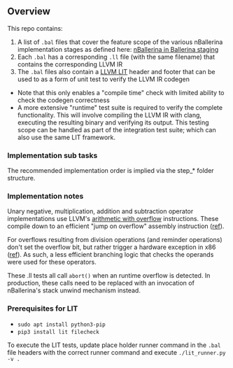 ## Overview

This repo contains:
1. A list of `.bal` files that cover the feature scope of the various nBallerina implementation stages as defined here: [nBallerina in Ballerina staging](https://docs.google.com/document/d/1qcLqaTQea3xTdQtmH0SuIid6oMkHv-I0tvMkJxZV6JM/edit?usp=sharing)
2. Each `.bal` has a corresponding `.ll` file (with the same filename) that contains the corresponding LLVM IR
3. The `.bal` files also contain a [LLVM LIT](https://llvm.org/docs/CommandGuide/lit.html) header and footer that can be used to as a form of unit test to verify the LLVM IR codegen
  * Note that this only enables a "compile time" check with limited ability to check the codegen correctness
  * A more extensive "runtime" test suite is required to verify the complete functionality. This will involve compiling the LLVM IR with clang, executing the resulting binary and verifying its output. This testing scope can be handled as part of the integration test suite; which can also use the same LIT framework. 

### Implementation sub tasks

The recommended implementation order is implied via the step_* folder structure.

### Implementation notes

Unary negative, multiplication, addition and subtraction operator implementations use LLVM's [arithmetic with overflow](https://llvm.org/docs/LangRef.html#arithmetic-with-overflow-intrinsics) instructions. These compile down to an efficient "jump on overflow" assembly instruction ([ref](https://godbolt.org/z/qnrd9EaEf)). 

For overflows resulting from division operations (and reminder operations) don't set the overflow bit, but rather trigger a hardware exception in x86 ([ref](https://stackoverflow.com/questions/3892379/causing-a-divide-overflow-error-x86)). As such, a less efficient branching logic that checks the operands were used for these operators.

These .ll tests all call `abort()` when an runtime overflow is detected. In production, these calls need to be replaced with an invocation of nBallerina's stack unwind mechanism instead.

### Prerequisites for LIT
* `sudo apt install python3-pip`
* `pip3 install lit filecheck`

To execute the LIT tests, update place holder runner command in the `.bal` file headers with the correct runner command and execute `./lit_runner.py -v .`
